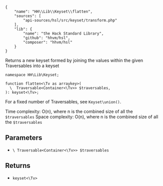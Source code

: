 ``` yamlmeta
{
    "name": "HH\\Lib\\Keyset\\flatten",
    "sources": [
        "api-sources/hsl/src/keyset/transform.php"
    ],
    "lib": {
        "name": "the Hack Standard Library",
        "github": "hhvm/hsl",
        "composer": "hhvm/hsl"
    }
}
```




Returns a new keyset formed by joining the values
within the given Traversables into
a keyset




``` Hack
namespace HH\Lib\Keyset;

function flatten<\Tv as arraykey>(
  \  Traversable<Container<\Tv>> $traversables,
): keyset<\Tv>;
```




For a fixed number of Traversables, see ` Keyset\union() `.




Time complexity: O(n), where n is the combined size of all the
` $traversables `
Space complexity: O(n), where n is the combined size of all the
`` $traversables ``




## Parameters




+ ` \ Traversable<Container<\Tv>> $traversables `




## Returns




* ` keyset<\Tv> `
<!-- HHAPIDOC -->
